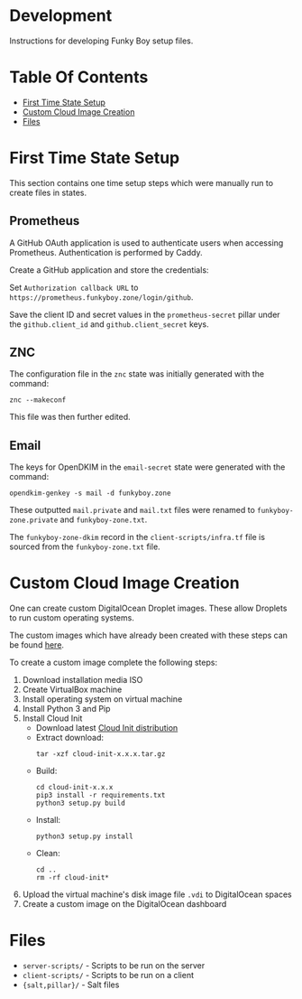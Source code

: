 # Development
Instructions for developing Funky Boy setup files.

# Table Of Contents
- [First Time State Setup](#first-time-state-setup)
- [Custom Cloud Image Creation](#custom-cloud-image-creation)
- [Files](#files)

# First Time State Setup
This section contains one time setup steps which were manually run to create 
files in states.

## Prometheus
A GitHub OAuth application is used to authenticate users when accessing 
Prometheus. Authentication is performed by Caddy.

Create a GitHub application and store the credentials:

Set `Authorization callback URL` to 
`https://prometheus.funkyboy.zone/login/github`.  

Save the client ID and secret values in the `prometheus-secret` pillar under 
the `github.client_id` and `github.client_secret` keys.

## ZNC
The configuration file in the `znc` state was initially generated with 
the command:

```
znc --makeconf
```

This file was then further edited.

## Email
The keys for OpenDKIM in the `email-secret` state were generated with 
the command:

```
opendkim-genkey -s mail -d funkyboy.zone
```

These outputted `mail.private` and `mail.txt` files were renamed to 
`funkyboy-zone.private` and `funkyboy-zone.txt`.

The `funkyboy-zone-dkim` record in the `client-scripts/infra.tf` file is 
sourced from the `funkyboy-zone.txt` file.

# Custom Cloud Image Creation
One can create custom DigitalOcean Droplet images. These allow Droplets to run
custom operating systems.

The custom images which have already been created with these steps can be
found [here](https://custom-images.sfo2.digitaloceanspaces.com).

To create a custom image complete the following steps:

1. Download installation media ISO
2. Create VirtualBox machine
3. Install operating system on virtual machine
4. Install Python 3 and Pip
5. Install Cloud Init
    - Download latest 
      [Cloud Init distribution](https://launchpad.net/cloud-init)
    - Extract download:
      ```
      tar -xzf cloud-init-x.x.x.tar.gz
      ```
    - Build:
      ```
      cd cloud-init-x.x.x
      pip3 install -r requirements.txt
      python3 setup.py build
      ```
    - Install:
      ```
      python3 setup.py install
      ```
    - Clean:
      ```
      cd ..
      rm -rf cloud-init*
      ```
6. Upload the virtual machine's disk image file `.vdi` to DigitalOcean spaces
7. Create a custom image on the DigitalOcean dashboard

# Files
- `server-scripts/` - Scripts to be run on the server
- `client-scripts/` - Scripts to be run on a client
- `{salt,pillar}/` - Salt files
